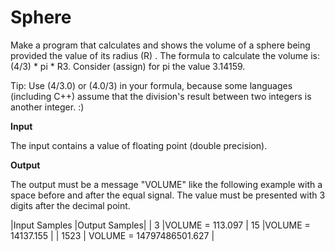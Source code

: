 # Sphere

Make a program that calculates and shows the volume of a sphere being provided the value of its radius (R) . The formula to calculate the volume is: (4/3) * pi * R3. Consider (assign) for pi the value 3.14159.

Tip: Use (4/3.0) or (4.0/3) in your formula, because some languages (including C++) assume that the division's result between two integers is another integer. :)

**Input**

The input contains a value of floating point (double precision).

**Output**

The output must be a message "VOLUME" like the following example with a space before and after the equal signal. The value must be presented with 3 digits after the decimal point.


|Input Samples	|Output Samples|
| 3 |VOLUME = 113.097 |
15 |VOLUME = 14137.155 | 
| 1523 | VOLUME = 14797486501.627 |


```javascript 




```